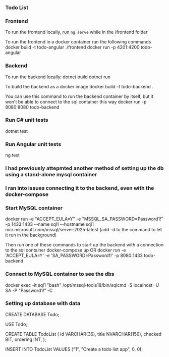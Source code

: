 ### Todo List

### Frontend
To run the frontend locally, run `ng serve` while in the /frontend folder

To run the frontend in a docker container run the following commands
docker build -t todo-angular ./frontend
docker run -p 4201:4200 todo-angular

### Backend
To run the backend locally:
dotnet build
dotnet run

To build the backend as a docker image
docker build -t todo-backend .

You can use this command to run the backend container by itself, but it won't be able to connect to the sql container this way
docker run -p 8080:8080 todo-backend

### Run C# unit tests
dotnet test

### Run Angular unit tests
ng test







### I had previously attepmted another method of setting up the db using a stand-alone mysql container
### I ran into issues connecting it to the backend, even with the docker-compose

### Start MySQL container
docker run -e "ACCEPT_EULA=Y" -e "MSSQL_SA_PASSWORD=Password1!" \
   -p 1433:1433 --name sql1 --hostname sql1 \
   mcr.microsoft.com/mssql/server:2025-latest
(add -d to the command to let it run in the background)

Then run one of these commands to start up the backend with a connection to the sql container
docker-compose up
OR
docker run -e 'ACCEPT_EULA=Y' -e 'SA_PASSWORD=Password1!' -p 8080:1433 todo-backend

### Connect to MySQL container to see the dbs
docker exec -it sql1 "bash"
/opt/mssql-tools18/bin/sqlcmd -S localhost -U SA -P "Password1!" -C

### Setting up database with data
CREATE DATABASE Todo;

USE Todo;

CREATE TABLE TodoList (
    id VARCHAR(36),
    title NVARCHAR(150),
    checked BIT,
    ordering INT,
);

INSERT INTO TodoList
VALUES ("1", "Create a todo list app", 0, 0);